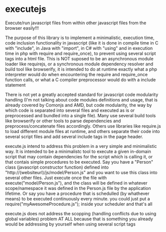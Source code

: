 executejs
=========

Execute/run javascript files from within other javascript files from the
browser easily!!!

The purpose of this library is to implement a minimalistic, execution time,
code inclusion functionality in javascript (like it is done in compile time
in C with "include", in Java with "import", in C# with "using" and in
execution time in php with require and require_once), to prevent using
several script tags into a html file. This is NOT suposed to be an
asynchronous module loader like requirejs, or a synchronous module dependency
resolver and build tool like browserify, it is intended to do at runtime
exactly what a php interpreter would do when encountering the require and
require_once function calls, or what a C compiler preprocessor would do with
a include statement

There is not yet a greatly accepted standard for javascript code modularity
handling (I'm not talking about code modules definitions and usage, that is
already covered by Comonjs and AMD, but code modularity, the way by which
code is separated into several files and executed as is or preprocessed and
bundled into a single file). Many use several build tools like browserify or
other tools to parse dependencies and preprocess/concatenate files
accordingly. Others use libraries like require.js to load different module
files at runtime, and others separate their code into several script files
and add several include tags in the page header.

execute.js intend to address this problem in a very simple and minimalistic
way. It is intended to be a minimalistc tool to execute a given in-domain
script that may contain dependencies for the script which is calling it, or
that contais simple procedures to be executed. Say you have a "Person" class
(javascript constructor function) defined into
"http://(websiteurl)/js/model/Person.js" and you want to use this class into
several other files. Just execute once the file with
execute("model/Person.js"), and the class will be defined in whatever
scope/namespace it was defined in the Person.js file by the application
lifetime. Or say you have a procedure that is schedulled (by whathever means)
to be executed continuously every minute. you could just put a
require("myAwesomeProcedure.js"); inside your scheduler and that's all

execute.js does not address the scopping (handling conflicts due to using
global variables) problem AT ALL because that is something you already would
be addressing by yourself when using several script tags
